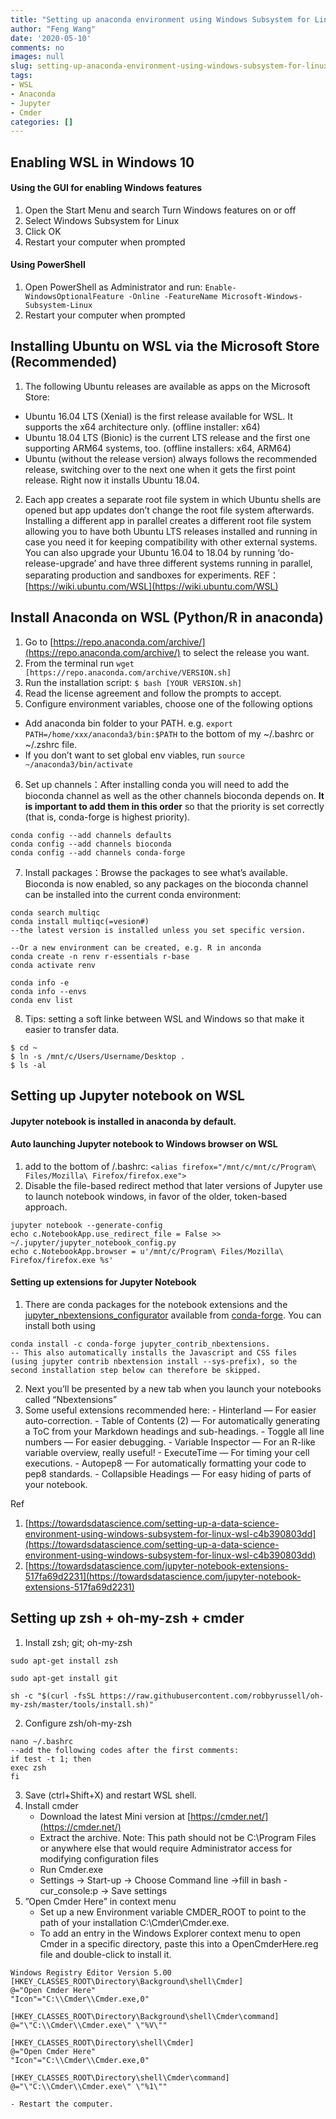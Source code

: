 ```yaml
---
title: "Setting up anaconda environment using Windows Subsystem for Linux"
author: "Feng Wang"
date: '2020-05-10'
comments: no
images: null
slug: setting-up-anaconda-environment-using-windows-subsystem-for-linux
tags:
- WSL
- Anaconda
- Jupyter
- Cmder
categories: []
---
```


## Enabling WSL in Windows 10
#### Using the GUI for enabling Windows features
1. Open the Start Menu and search Turn Windows features on or off 
2. Select Windows Subsystem for Linux 
3. Click OK 
4. Restart your computer when prompted

#### Using PowerShell
   1. Open PowerShell as Administrator and run:
   `Enable-WindowsOptionalFeature -Online -FeatureName Microsoft-Windows-Subsystem-Linux`
   2. Restart your computer when prompted 

## Installing Ubuntu on WSL via the Microsoft Store (Recommended)
1. The following Ubuntu releases are available as apps on the Microsoft Store: 
  - Ubuntu 16.04 LTS (Xenial) is the first release available for WSL. It supports the x64 architecture only. (offline installer: x64) 
  - Ubuntu 18.04 LTS (Bionic) is the current LTS release and the first one supporting ARM64 systems, too. (offline installers: x64, ARM64) 
  - Ubuntu (without the release version) always follows the recommended release, switching over to the next one when it gets the first point release. Right now it installs Ubuntu 18.04. 
  
2. Each app creates a separate root file system in which Ubuntu shells are opened but app updates don’t change the root file system afterwards. Installing a different app in parallel creates a different root file system allowing you to have both Ubuntu LTS releases installed and running in case you need it for keeping compatibility with other external systems. You can also upgrade your Ubuntu 16.04 to 18.04 by running ‘do-release-upgrade’ and have three different systems running in parallel, separating production and sandboxes for experiments. 
REF： [https://wiki.ubuntu.com/WSL](https://wiki.ubuntu.com/WSL) 

## Install Anaconda on WSL (Python/R in anaconda)
1. Go to [https://repo.anaconda.com/archive/](https://repo.anaconda.com/archive/) to select the release you want. 
2. From the terminal run `wget [https://repo.anaconda.com/archive/VERSION.sh]`
3. Run the installation script: `$ bash [YOUR VERSION.sh]` 
4. Read the license agreement and follow the prompts to accept. 
5. Configure environment variables, choose one of the following options
  - Add anaconda bin folder to your PATH. e.g. `export PATH=/home/xxx/anaconda3/bin:$PATH` to the bottom of my ~/.bashrc or ~/.zshrc file. 
  - If you don’t want to set global env viables, run `source ~/anaconda3/bin/activate` 
6. Set up channels：After installing conda you will need to add the bioconda channel as well as the other channels bioconda depends on. **It is important to add them in this order** so that the priority is set correctly (that is, conda-forge is highest priority).
```
conda config --add channels defaults
conda config --add channels bioconda
conda config --add channels conda-forge
```

7. Install packages：Browse the packages to see what’s available. Bioconda is now enabled, so any packages on the bioconda channel can be installed into the current conda environment:

```
conda search multiqc
conda install multiqc(=vesion#)  
--the latest version is installed unless you set specific version.

--Or a new environment can be created, e.g. R in anconda
conda create -n renv r-essentials r-base
conda activate renv

conda info -e
conda info --envs
conda env list
```

8. Tips: setting a soft linke between WSL and Windows so that make it easier to transfer data. 
```
$ cd ~
$ ln -s /mnt/c/Users/Username/Desktop .
$ ls -al
```

## Setting up Jupyter notebook on WSL

#### Jupyter notebook is installed in anaconda by default.

#### Auto launching Jupyter notebook to Windows browser on WSL

1. add to the bottom of /.bashrc: 
`<alias firefox="/mnt/c/mnt/c/Program\ Files/Mozilla\ Firefox/firefox.exe">`
2. Disable the file-based redirect method that later versions of Jupyter use to launch notebook windows, in favor of the older, token-based approach. 

```
jupyter notebook --generate-config
echo c.NotebookApp.use_redirect_file = False >> ~/.jupyter/jupyter_notebook_config.py
echo c.NotebookApp.browser = u'/mnt/c/Program\ Files/Mozilla\ Firefox/firefox.exe %s'
```

#### Setting up extensions for Jupyter Notebook

  1. There are conda packages for the notebook extensions and the [jupyter_nbextensions_configurator](https://github.com/Jupyter-contrib/jupyter_nbextensions_configurator) available from [conda-forge](https://conda-forge.org/). You can install both using

```
conda install -c conda-forge jupyter_contrib_nbextensions.
-- This also automatically installs the Javascript and CSS files (using jupyter contrib nbextension install --sys-prefix), so the second installation step below can therefore be skipped.
```

  2. Next you’ll be presented by a new tab when you launch your notebooks called “Nbextensions”
  3. Some useful extensions recommended here:
    - Hinterland — For easier auto-correction.
    - Table of Contents (2) — For automatically generating a ToC from your Markdown headings and sub-headings.
    - Toggle all line numbers — For easier debugging.
    - Variable Inspector — For an R-like variable overview, really useful!
    -	ExecuteTime — For timing your cell executions.
    -	Autopep8 — For automatically formatting your code to pep8 standards.
    -	Collapsible Headings — For easy hiding of parts of your notebook.

Ref  
  1. [https://towardsdatascience.com/setting-up-a-data-science-environment-using-windows-subsystem-for-linux-wsl-c4b390803dd](https://towardsdatascience.com/setting-up-a-data-science-environment-using-windows-subsystem-for-linux-wsl-c4b390803dd)
  2. [https://towardsdatascience.com/jupyter-notebook-extensions-517fa69d2231](https://towardsdatascience.com/jupyter-notebook-extensions-517fa69d2231)

## Setting up zsh + oh-my-zsh + cmder

1. Install zsh; git; oh-my-zsh

```
sudo apt-get install zsh

sudo apt-get install git

sh -c "$(curl -fsSL https://raw.githubusercontent.com/robbyrussell/oh-my-zsh/master/tools/install.sh)"
```
2. Configure zsh/oh-my-zsh

```
nano ~/.bashrc
--add the following codes after the first comments:
if test -t 1; then
exec zsh
fi
```
3. Save (ctrl+Shift+X) and restart WSL shell.
4. Install cmder 
    - Download the latest Mini version at [https://cmder.net/](https://cmder.net/)
    - Extract the archive. Note: This path should not be C:\Program Files or anywhere else that would require Administrator access for modifying configuration files
    - Run Cmder.exe
    - Settings -> Start-up -> Choose Command line ->fill in bash -cur_console:p -> Save settings
5. ”Open Cmder Here” in context menu
    - Set up a new Environment variable CMDER_ROOT to point to the path of your installation C:\Cmder\Cmder.exe.
    - To add an entry in the Windows Explorer context menu to open Cmder in a specific directory, paste this into a OpenCmderHere.reg file and double-click to install it.

```
Windows Registry Editor Version 5.00
[HKEY_CLASSES_ROOT\Directory\Background\shell\Cmder]
@="Open Cmder Here"
"Icon"="C:\\Cmder\\Cmder.exe,0"

[HKEY_CLASSES_ROOT\Directory\Background\shell\Cmder\command]
@="\"C:\\Cmder\\Cmder.exe\" \"%V\""

[HKEY_CLASSES_ROOT\Directory\shell\Cmder]
@="Open Cmder Here"
"Icon"="C:\\Cmder\\Cmder.exe,0"

[HKEY_CLASSES_ROOT\Directory\shell\Cmder\command]
@="\"C:\\Cmder\\Cmder.exe\" \"%1\""
```

    - Restart the computer.